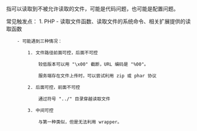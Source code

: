 指可以读取到不被允许读取的文件，可能是代码问题，也可能是配置问题。

常见触发点：
    1. PHP
        - 读取文件函数、读取文件的系统命令、相关扩展提供的读取函数
        
        - 可能遇到三种情况：
        
            1. 文件路径前面可控，后面不可控
            
                较低版本可以用 "\x00" 截断，URL 编码是 "%00"。  
                
                服务端存在文件上传时，可以尝试利用 zip 或 phar 协议  
                
            2. 后面可控，前面不可控  
                
                通过符号 "../" 目录穿越读取文件
                
            3. 中间可控
                
                与第一种类似，但是无法利用 wrapper。
